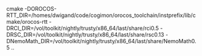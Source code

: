 cmake -DOROCOS-RTT_DIR=/homes/dwigand/code/cogimon/orocos_toolchain/instprefix/lib/cmake/orocos-rtt -DRCI_DIR=/vol/toolkit/nightly/trusty/x86_64/last/share/rci0.5 -DRSC_DIR=/vol/toolkit/nightly/trusty/x86_64/last/share/rsc0.13 -DNemoMath_DIR=/vol/toolkit/nightly/trusty/x86_64/last/share/NemoMath0.5 ..
